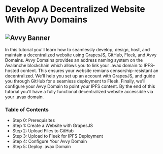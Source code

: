 # Develop A Decentralized Website With Avvy Domains
![Avvy Banner](https://raw.githubusercontent.com/k0d3x8its/build-avax-site/refs/heads/master/src/assets/avvy-site-banner.PNG)
---
In this tutorial you'll learn how to seamlessly develop, design, host, and maintain a decentralized website using GrapesJS, GitHub, Fleek, and Avvy Domains. Avvy Domains provides an address naming system on the Avalanche blockchain which allows you to link your .avax domain to IPFS-hosted content. This ensures your website remians censorship-resistant an decentralized. We'll help you set up an account with GrapesJS, and guide you through GitHub for a seamless deployment to Fleek. Finally, we'll configure your Avvy Domain to point your IPFS content. By the end of this tutorial you'll have a fully functional decentralized website accessible via your .avax domain.

### Table of Contents
- Step 0: Prerequisites
- Step 1: Create a Website with GrapesJS
- Step 2: Upload Files to GitHub
- Step 3: Upload to Fleek for IPFS Deployment
- Step 4: Configure Your Avvy Domain
- Step 5: Deploy .avax Domain